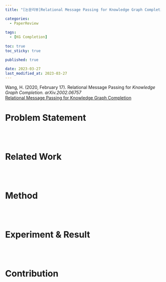```yaml
---
title: "[논문리뷰]Relational Message Passing for Knowledge Graph Completion"

categories: 
  - PaperReview
  
tags:
  - [KG Completion]
  
toc: true
toc_sticky: true

published: true

date: 2023-03-27
last_modified_at: 2023-03-27
---
```


Wang, H. (2020, February 17). Relational Message Passing for *Knowledge Graph Completion. arXiv.2002.06757*    
[Relational Message Passing for Knowledge Graph Completion]("https://arxiv.org/pdf/2002.06757.pdf")  

# Problem Statement


<br/>
<br/>

# Related Work


<br/>
<br/>

# Method


<br/>
<br/>

# Experiment & Result


<br/>
<br/>

# Contribution
